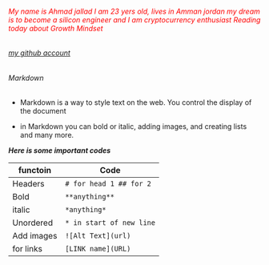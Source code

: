 ###### <span style = "color:red;"> My name is Ahmad jallad I am 23 yers old, lives in Amman jordan my dream is to become a silicon engineer and I am cryptocurrency enthusiast Reading today about *Growth Mindset*</span>
###### [my github account](https://github.com/Ahmadjlallad)
###### Markdown
- Markdown is a way to style text on the web. You control the display of the document

- in Markdown you can bold or italic, adding images, and creating lists and many more.

_**Here is some important codes**_

|functoin|Code|
|----|--------|
Headers|```# for head 1 ## for 2```
Bold |```**anything**```
italic | ```*anything*```
Unordered| ```* in start of new line```
Add images | ```![Alt Text](url)```
for links | ```[LINK name](URL)```
